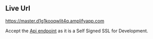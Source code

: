 ## Live Url

https://master.d1g1kooqwlit4q.amplifyapp.com

Accept the [Api endpoint](https://34.235.22.241:5000) as it is a Self Signed SSL for Development.
